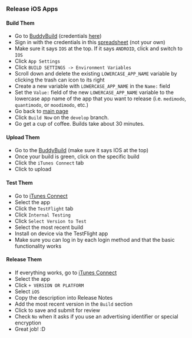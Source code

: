 ### Release iOS Apps

#### Build Them
- Go to [BuddyBuild](https://dashboard.buddybuild.com/apps/58545ef69a6d70010030ff46) (credentials [here](https://docs.google.com/spreadsheets/d/1v_u6g6YHWxyrLqNeHMVg-C20MxOc7n1NepB3X6plVAY/edit?userstoinvite=quantimodo.chrome@gmail.com&ts=58ac6d3a#gid=2130660029))
- Sign in with the credentials in this [spreadsheet](https://docs.google.com/spreadsheets/d/1v_u6g6YHWxyrLqNeHMVg-C20MxOc7n1NepB3X6plVAY/edit?userstoinvite=quantimodo.chrome@gmail.com&ts=58ac6d3a#gid=2130660029) (not your own)
- Make sure it says `IOS` at the top. If it says `ANDROID`, click and switch to `IOS`
- Click `App Settings`
- Click `BUILD SETTINGS -> Environment Variables`
- Scroll down and delete the existing `LOWERCASE_APP_NAME` variable by clicking the trash can icon to its right
- Create a new variable with `LOWERCASE_APP_NAME` in the `Name:` field
- Set the `Value:` field of the new `LOWERCASE_APP_NAME` variable to the lowercase app name of the app that you want to release (i.e. `medimodo`, `quantimodo`, or `moodimodo`, etc.)
- Go back to [main page](https://dashboard.buddybuild.com/apps/58545ef69a6d70010030ff46)
- Click `Build Now` on the `develop` branch.
- Go get a cup of coffee.  Builds take about 30 minutes.

#### Upload Them
- Go to the [BuddyBuild](https://dashboard.buddybuild.com/apps/58545ef69a6d70010030ff46) (make sure it says IOS at the top)
- Once your build is green, click on the specific build
- Click the `iTunes Connect` tab
- Click to upload

#### Test Them
- Go to [iTunes Connect](https://itunesconnect.apple.com/WebObjects/iTunesConnect.woa/ra/ng/app)
- Select the app
- Click the `TestFlight` tab
- Click `Internal Testing`
- Click `Select Version to Test`
- Select the most recent build
- Install on device via the TestFlight app
- Make sure you can log in by each login method and that the basic functionality works

#### Release Them
- If everything works, go to [iTunes Connect](https://itunesconnect.apple.com/WebObjects/iTunesConnect.woa/ra/ng/app)
- Select the app
- Click `+ VERSION OR PLATFORM`
- Select `iOS`
- Copy the description into Release Notes
- Add the most recent version in the `Build` section
- Click to save and submit for review
- Check `No` when it asks if you use an advertising identifier or special encryption
- Great job!  :D

